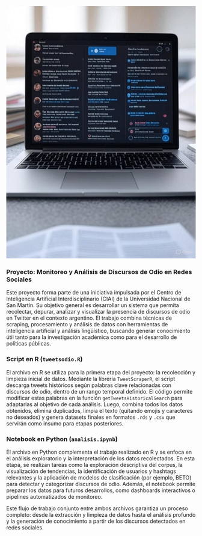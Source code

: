 ![Portada del proyecto](image.jpg)


### Proyecto: Monitoreo y Análisis de Discursos de Odio en Redes Sociales

Este proyecto forma parte de una iniciativa impulsada por el Centro de Inteligencia Artificial Interdisciplinario (CIAI) de la Universidad Nacional de San Martín. Su objetivo general es desarrollar un sistema que permita recolectar, depurar, analizar y visualizar la presencia de discursos de odio en Twitter en el contexto argentino. El trabajo combina técnicas de scraping, procesamiento y análisis de datos con herramientas de inteligencia artificial y análisis lingüístico, buscando generar conocimiento útil tanto para la investigación académica como para el desarrollo de políticas públicas.

### Script en R (`tweetsodio.R`)

El archivo en R se utiliza para la primera etapa del proyecto: la recolección y limpieza inicial de datos. Mediante la librería `TweetScraperR`, el script descarga tweets históricos según palabras clave relacionadas con discursos de odio, dentro de un rango temporal definido. El código permite modificar estas palabras en la función `getTweetsHistoricalSearch` para adaptarlas al objetivo de cada análisis. Luego, combina todos los datos obtenidos, elimina duplicados, limpia el texto (quitando emojis y caracteres no deseados) y genera datasets finales en formatos `.rds` y `.csv` que servirán como insumo para etapas posteriores.

### Notebook en Python (`analisis.ipynb`)

El archivo en Python complementa el trabajo realizado en R y se enfoca en el análisis exploratorio y la interpretación de los datos recolectados. En esta etapa, se realizan tareas como la exploración descriptiva del corpus, la visualización de tendencias, la identificación de usuarios y hashtags relevantes y la aplicación de modelos de clasificación (por ejemplo, BETO) para detectar y categorizar discursos de odio. Además, el notebook permite preparar los datos para futuros desarrollos, como dashboards interactivos o pipelines automatizados de monitoreo.

Este flujo de trabajo conjunto entre ambos archivos garantiza un proceso completo: desde la extracción y limpieza de datos hasta el análisis profundo y la generación de conocimiento a partir de los discursos detectados en redes sociales.
